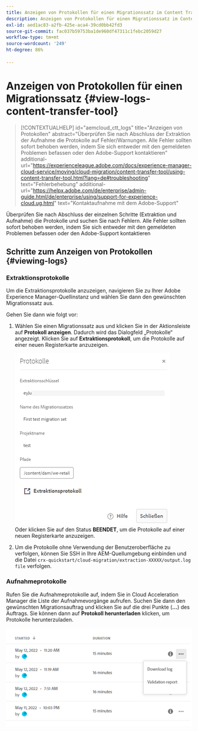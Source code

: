 ```yaml
---
title: Anzeigen von Protokollen für einen Migrationssatz im Content Transfer Tool
description: Anzeigen von Protokollen für einen Migrationssatz im Content Transfer Tool
exl-id: aed1ac83-a2fb-425e-aca4-39cd0bb42fd3
source-git-commit: fac037b59753ba1de960df47311c1febc2059d27
workflow-type: tm+mt
source-wordcount: '249'
ht-degree: 86%

---
```


# Anzeigen von Protokollen für einen Migrationssatz {#view-logs-content-transfer-tool}


>[!CONTEXTUALHELP]
>id="aemcloud_ctt_logs"
>title="Anzeigen von Protokollen"
>abstract="Überprüfen Sie nach Abschluss der Extraktion der Aufnahme die Protokolle auf Fehler/Warnungen. Alle Fehler sollten sofort behoben werden, indem Sie sich entweder mit den gemeldeten Problemen befassen oder den Adobe-Support kontaktieren"
>additional-url="https://experienceleague.adobe.com/docs/experience-manager-cloud-service/moving/cloud-migration/content-transfer-tool/using-content-transfer-tool.html?lang=de#troubleshooting" text="Fehlerbehebung"
>additional-url="https://helpx.adobe.com/de/enterprise/admin-guide.html/de/enterprise/using/support-for-experience-cloud.ug.html" text="Kontaktaufnahme mit dem Adobe-Support"

Überprüfen Sie nach Abschluss der einzelnen Schritte (Extraktion und Aufnahme) die Protokolle und suchen Sie nach Fehlern.  Alle Fehler sollten sofort behoben werden, indem Sie sich entweder mit den gemeldeten Problemen befassen oder den Adobe-Support kontaktieren

## Schritte zum Anzeigen von Protokollen {#viewing-logs}

### Extraktionsprotokolle

Um die Extraktionsprotokolle anzuzeigen, navigieren Sie zu Ihrer Adobe Experience Manager-Quellinstanz und wählen Sie dann den gewünschten Migrationssatz aus.

Gehen Sie dann wie folgt vor:

1. Wählen Sie einen Migrationssatz aus und klicken Sie in der Aktionsleiste auf **Protokoll anzeigen**. Dadurch wird das Dialogfeld „Protokolle“ angezeigt. Klicken Sie auf **Extraktionsprotokoll**, um die Protokolle auf einer neuen Registerkarte anzuzeigen.

   ![image](/help/journey-migration/content-transfer-tool/assets-ctt/cttcam25.png) \
   Oder klicken Sie auf den Status **BEENDET**, um die Protokolle auf einer neuen Registerkarte anzuzeigen.

1. Um die Protokolle ohne Verwendung der Benutzeroberfläche zu verfolgen, können Sie SSH in Ihre AEM-Quellumgebung einbinden und die Datei `crx-quickstart/cloud-migration/extraction-XXXXX/output.log file` verfolgen.

### Aufnahmeprotokolle

Rufen Sie die Aufnahmeprotokolle auf, indem Sie in Cloud Acceleration Manager die Liste der Aufnahmevorgänge aufrufen. Suchen Sie dann den gewünschten Migrationsauftrag und klicken Sie auf die drei Punkte (**...**) des Auftrags. Sie können dann auf **Protokoll herunterladen** klicken, um Protokolle herunterzuladen.

![image](/help/journey-migration/content-transfer-tool/assets-ctt/cttcam28.png)
